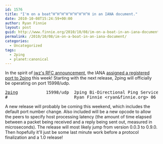 ```yaml
---
id: 1576
title: "I'm on a boat^H^H^H^H^H^H^H^H^H in an IANA document."
date: 2010-10-08T15:24:59+00:00
author: Ryan Finnie
layout: post
guid: http://www.finnie.org/2010/10/08/im-on-a-boat-in-an-iana-document/
permalink: /2010/10/08/im-on-a-boat-in-an-iana-document/
categories:
  - Uncategorized
tags:
  - 2ping
  - planet:canonical
---
```

In the spirit of [jwz's RFC announcement](http://jwz.livejournal.com/1305521.html), the IANA [assigned a registered port to 2ping](http://www.iana.org/assignments/port-numbers) this week! Starting with the next release, 2ping will officially be operating on port 15998/udp.

<pre><a href="http://www.finnie.org/software/2ping/">2ping</a>           15998/udp  2ping Bi-Directional Ping Service
#                          Ryan Finnie &lt;ryan&finnie.org&gt; 06 October 2010</pre>

A new release will probably be coming this weekend, which includes the default port number change. Also included will be a new opcode to allow the peers to specify host processing latency (the amount of time elapsed between a packet being received and a reply being sent out, measured in microseconds). The release will most likely jump from version 0.0.3 to 0.9.0. Then hopefully it'll just be some last minute work before a protocol finalization and a 1.0 release!
